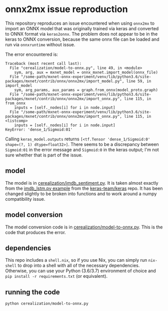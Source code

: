 # onnx2mx issue reproduction

This repository reproduces an issue encountered when using `onnx2mx` to import an ONNX model that was originally trained via keras and converted to ONNX format via `keras2onnx`. The problem does not appear to be in the keras to ONNX conversion, because the same onnx file can be loaded and run via `onnxruntime` without issue.

The error encountered is:

```
Traceback (most recent call last):
  File "cerealization/model-to-onnx.py", line 49, in <module>
    sym, arg, aux = mxnet_model = onnx_mxnet.import_model(onnx_file)
  File "/some-path/mxnet-onnx-experiment/venv/lib/python3.6/site-packages/mxnet/contrib/onnx/onnx2mx/import_model.py", line 59, in import_model
    sym, arg_params, aux_params = graph.from_onnx(model_proto.graph)
  File "/some-path/mxnet-onnx-experiment/venv/lib/python3.6/site-packages/mxnet/contrib/onnx/onnx2mx/import_onnx.py", line 115, in from_onnx
    inputs = [self._nodes[i] for i in node.input]
  File "/some-path/mxnet-onnx-experiment/venv/lib/python3.6/site-packages/mxnet/contrib/onnx/onnx2mx/import_onnx.py", line 115, in <listcomp>
    inputs = [self._nodes[i] for i in node.input]
KeyError: 'dense_1/Sigmoid:01'
```

Calling `keras_model.outputs` returns `[<tf.Tensor 'dense_1/Sigmoid:0' shape=(?, 1) dtype=float32>]`. There seems to be a discrepancy between `Sigmoid:01` in the error message and `Sigmoid:0` in the keras output; I'm not sure whether that is part of the issue.

## model

The model is in [cerealization/imdb_sentiment.py](cerealization/imdb_sentiment.py). It is taken almost exactly from the [imdb_lstm.py example](https://github.com/keras-team/keras/blob/master/examples/imdb_lstm.py) from the [keras-team/keras](https://github.com/keras-team/keras) repo. It has been changed slightly to be broken into functions and to work around a numpy compatibility issue.

## model conversion

The model conversion code is in [cerealization/model-to-onnx.py](cerealization/model-to-onnx.py). This is the code that produces the error.

## dependencies

This repo includes a `shell.nix`, so if you use Nix, you can simply run `nix-shell` to drop into a shell with all of the necessary dependencies. Otherwise, you can use your Python (3.6/3.7) environment of choice and `pip install -r requirements.txt` (or equivalent).

## running the code

```sh
python cerealization/model-to-onnx.py
```
